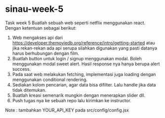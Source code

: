 # sinau-week-5

Task week 5
Buatlah sebuah web seperti netflix menggunakan react. Dengan ketentuan sebagai berikut:

1. Web mengakses api dari https://developer.themoviedb.org/reference/intro/getting-started atau jika rekan-rekan ada api serupa silahkan digunakan yang pasti datanya harus berhubungan dengan film.
2. Buatlah button untuk login / signup menggunakan modal. Boleh menggunakan modal sweet alert. Hasil response nya hanya berupa alert success.
3. Pada saat web melakukan fetching, implementasi juga loading dengan menggunakan conditional rendering.
4. Sediakan kolom pencarian, agar data bisa difilter. Lalu handle jika data tidak ditemukan.
5. Buatlah kreasi semenarik mungkin dengan menerapkan slider dll.
6. Push tugas nya ke sebuah repo lalu kirimkan ke instructor.

Note :
tambahkan YOUR_API_KEY pada src/config/config.jsx

